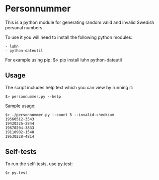 Personnummer
============

This is a python module for generating random valid and invalid Swedish personal numbers.

To use it you will need to install the following python modules:

	- luhn
	- python-dateutil

For example using pip:
	$> pip install luhn python-dateutil

Usage
-----

The script includes help text which you can view by running it:

	$> personnummer.py --help

Sample usage:

	$> ./personnummer.py --count 5 --invalid-checksum
	19560512-3543
	19420326-2844
	19870204-3833
	19110902-1548
	19630228-4814

Self-tests
----------

To run the self-tests, use py.test:

	$> py.test

